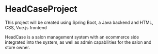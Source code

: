 # HeadCaseProject

This project will be created using Spring Boot, a Java backend and HTML, CSS, Vue.js frontend

HeadCase is a salon management system with an ecommerce side integrated into the system, as well as admin capabilities for the salon and store owner.
